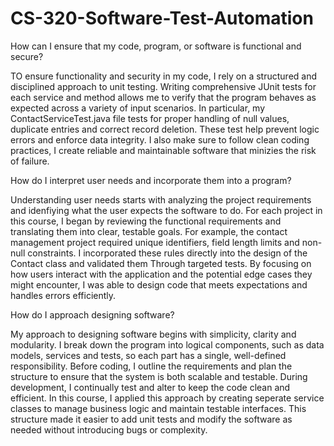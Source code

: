 # CS-320-Software-Test-Automation

How can I ensure that my code, program, or software is functional and secure?

TO ensure functionality and security in my code, I rely on a structured and disciplined approach to unit testing. Writing comprehensive JUnit tests for each service 
and method allows me to verify that the program behaves as expected across a variety of input scenarios. In particular, my ContactServiceTest.java file tests for proper handling of null 
values, duplicate entries and correct record deletion. These test help prevent logic errors and enforce data integrity. I also make sure to follow clean coding practices, I 
create reliable and maintainable software that minizies the risk of failure.

How do I interpret user needs and incorporate them into a program?

Understanding user needs starts with analyzing the project requirements and idenfiying what the user expects the software to do. For each project in this course, I 
began by reviewing the functional requirements and translating them into clear, testable goals. For example, the contact management project required unique
identifiers, field length limits and non-null constraints. I incorporated these rules directly into the design of the Contact class and validated them
Through targeted tests. By focusing on how users interact with the application and the potential edge cases they might encounter, I was able to design code that meets 
expectations and handles errors efficiently.

How do I approach designing software?

My approach to designing software begins with simplicity, clarity and modularity. I break down the program into logical components, such as data models, services and tests, so each 
part has a single, well-defined responsibility. Before coding, I outline the requirements and plan the structure to ensure that the system is both scalable and testable. During
development, I continually test and alter to keep the code clean and efficient. In this course, I applied this approach by creating seperate service classes to manage business logic and 
maintain testable interfaces. This structure made it easier to add unit tests and modify the software as needed without introducing bugs or complexity.
